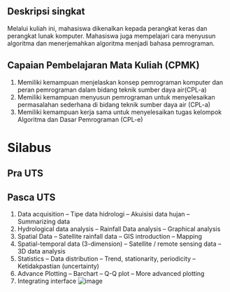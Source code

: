 ## Deskripsi singkat
Melalui kuliah ini, mahasiswa dikenalkan kepada perangkat keras dan perangkat lunak komputer. Mahasiswa juga mempelajari cara menyusun algoritma dan menerjemahkan algoritma menjadi bahasa pemrograman.

## Capaian Pembelajaran Mata Kuliah (CPMK)
1. Memiliki kemampuan menjelaskan konsep pemrograman komputer dan peran pemrograman dalam bidang  teknik sumber daya air(CPL-a)
2. Memiliki kemampuan menyusun pemrograman untuk menyelesaikan permasalahan sederhana di bidang teknik sumber daya air (CPL-a)
3. Memiliki kemampuan kerja sama untuk menyelesaikan tugas kelompok Algoritma dan Dasar Pemrograman (CPL-e)

# Silabus
## Pra UTS

## Pasca UTS

1. Data acquisition
– Tipe data hidrologi
– Akuisisi data hujan
– Summarizing data
2. Hydrological data analysis
– Rainfall Data analysis
– Graphical analysis
3. Spatial Data
– Satellite rainfall data
– GIS introduction
– Mapping
4. Spatial-temporal data (3-dimension)
– Satellite / remote sensing data
– 3D data analysis
5. Statistics
– Data distribution
– Trend, stationarity, periodicity
– Ketidakpastian (uncertainty)
6. Advance Plotting
– Barchart
– Q-Q plot
– More advanced plotting
7. Integrating interface
![image](https://github.com/vempi/course-python-programming/assets/34568583/923b60ef-e1da-4cf1-b5ce-cf7e4920aedb)
